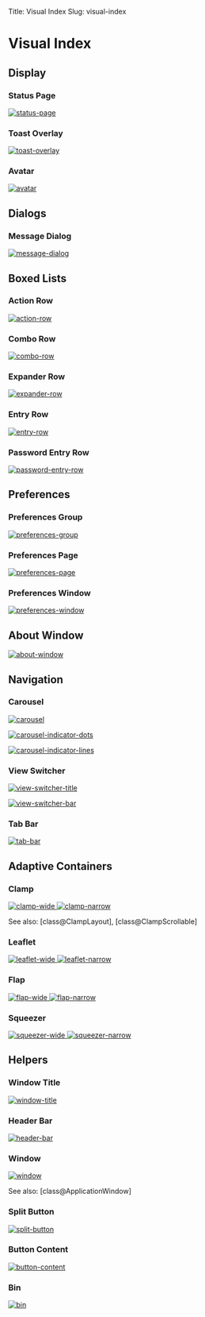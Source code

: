 Title: Visual Index
Slug: visual-index

# Visual Index

## Display

### Status Page

[<picture>
  <source srcset="status-page-dark.png" media="(prefers-color-scheme: dark)">
  <img src="status-page.png" alt="status-page">
</picture>](class.StatusPage.html)

### Toast Overlay

[<picture>
  <source srcset="toast-overlay-dark.png" media="(prefers-color-scheme: dark)">
  <img src="toast-overlay.png" alt="toast-overlay">
</picture>](class.ToastOverlay.html)

### Avatar

[<picture>
  <source srcset="avatar-dark.png" media="(prefers-color-scheme: dark)">
  <img src="avatar.png" alt="avatar">
</picture>](class.Avatar.html)

## Dialogs

### Message Dialog

[<picture>
  <source srcset="message-dialog-dark.png" media="(prefers-color-scheme: dark)">
  <img src="message-dialog.png" alt="message-dialog">
</picture>](class.MessageDialog.html)

## Boxed Lists

### Action Row

[<picture>
  <source srcset="action-row-dark.png" media="(prefers-color-scheme: dark)">
  <img src="action-row.png" alt="action-row">
</picture>](class.ActionRow.html)

### Combo Row

[<picture>
  <source srcset="combo-row-dark.png" media="(prefers-color-scheme: dark)">
  <img src="combo-row.png" alt="combo-row">
</picture>](class.ComboRow.html)

### Expander Row

[<picture>
  <source srcset="expander-row-dark.png" media="(prefers-color-scheme: dark)">
  <img src="expander-row.png" alt="expander-row">
</picture>](class.ExpanderRow.html)

### Entry Row

[<picture>
  <source srcset="entry-row-dark.png" media="(prefers-color-scheme: dark)">
  <img src="entry-row.png" alt="entry-row">
</picture>](class.EntryRow.html)

### Password Entry Row

[<picture>
  <source srcset="password-entry-row-dark.png" media="(prefers-color-scheme: dark)">
  <img src="password-entry-row.png" alt="password-entry-row">
</picture>](class.PasswordEntryRow.html)

## Preferences

### Preferences Group

[<picture>
  <source srcset="preferences-group-dark.png" media="(prefers-color-scheme: dark)">
  <img src="preferences-group.png" alt="preferences-group">
</picture>](class.PreferencesGroup.html)

### Preferences Page

[<picture>
  <source srcset="preferences-page-dark.png" media="(prefers-color-scheme: dark)">
  <img src="preferences-page.png" alt="preferences-page">
</picture>](class.PreferencesPage.html)

### Preferences Window

[<picture>
  <source srcset="preferences-window-dark.png" media="(prefers-color-scheme: dark)">
  <img src="preferences-window.png" alt="preferences-window">
</picture>](class.PreferencesWindow.html)

## About Window

[<picture>
  <source srcset="about-window-dark.png" media="(prefers-color-scheme: dark)">
  <img src="about-window.png" alt="about-window">
</picture>](class.AboutWindow.html)

## Navigation

### Carousel

[<picture>
  <source srcset="carousel-dark.png" media="(prefers-color-scheme: dark)">
  <img src="carousel.png" alt="carousel">
</picture>](class.Carousel.html)

[<picture>
  <source srcset="carousel-indicator-dots-dark.png" media="(prefers-color-scheme: dark)">
  <img src="carousel-indicator-dots.png" alt="carousel-indicator-dots">
</picture>](class.CarouselIndicatorDots.html)

[<picture>
  <source srcset="carousel-indicator-lines-dark.png" media="(prefers-color-scheme: dark)">
  <img src="carousel-indicator-lines.png" alt="carousel-indicator-lines">
</picture>](class.CarouselIndicatorLines.html)

### View Switcher

[<picture>
  <source srcset="view-switcher-title-dark.png" media="(prefers-color-scheme: dark)">
  <img src="view-switcher-title.png" alt="view-switcher-title">
</picture>](class.ViewSwitcherTitle.html)

[<picture>
  <source srcset="view-switcher-bar-dark.png" media="(prefers-color-scheme: dark)">
  <img src="view-switcher-bar.png" alt="view-switcher-bar">
</picture>](class.ViewSwitcherBar.html)

### Tab Bar

[<picture>
  <source srcset="tab-bar-dark.png" media="(prefers-color-scheme: dark)">
  <img src="tab-bar.png" alt="tab-bar">
</picture>](class.TabBar.html)

## Adaptive Containers

### Clamp

[<picture>
  <source srcset="clamp-wide-dark.png" media="(prefers-color-scheme: dark)">
  <img src="clamp-wide.png" alt="clamp-wide">
</picture>
<picture>
  <source srcset="clamp-narrow-dark.png" media="(prefers-color-scheme: dark)">
  <img src="clamp-narrow.png" alt="clamp-narrow">
</picture>](class.Clamp.html)

See also: [class@ClampLayout], [class@ClampScrollable]

### Leaflet

[<picture>
  <source srcset="leaflet-wide-dark.png" media="(prefers-color-scheme: dark)">
  <img src="leaflet-wide.png" alt="leaflet-wide">
</picture>
<picture>
  <source srcset="leaflet-narrow-dark.png" media="(prefers-color-scheme: dark)">
  <img src="leaflet-narrow.png" alt="leaflet-narrow">
</picture>](class.Leaflet.html)

### Flap

[<picture>
  <source srcset="flap-wide-dark.png" media="(prefers-color-scheme: dark)">
  <img src="flap-wide.png" alt="flap-wide">
</picture>
<picture>
  <source srcset="flap-narrow-dark.png" media="(prefers-color-scheme: dark)">
  <img src="flap-narrow.png" alt="flap-narrow">
</picture>](class.Flap.html)

### Squeezer

[<picture>
  <source srcset="squeezer-wide-dark.png" media="(prefers-color-scheme: dark)">
  <img src="squeezer-wide.png" alt="squeezer-wide">
</picture>
<picture>
  <source srcset="squeezer-narrow-dark.png" media="(prefers-color-scheme: dark)">
  <img src="squeezer-narrow.png" alt="squeezer-narrow">
</picture>](class.Squeezer.html)

## Helpers

### Window Title

[<picture>
  <source srcset="window-title-dark.png" media="(prefers-color-scheme: dark)">
  <img src="window-title.png" alt="window-title">
</picture>](class.WindowTitle.html)

### Header Bar

[<picture>
  <source srcset="header-bar-dark.png" media="(prefers-color-scheme: dark)">
  <img src="header-bar.png" alt="header-bar">
</picture>](class.HeaderBar.html)

### Window

[<picture>
  <source srcset="window-dark.png" media="(prefers-color-scheme: dark)">
  <img src="window.png" alt="window">
</picture>](class.Window.html)

See also: [class@ApplicationWindow]

### Split Button

[<picture>
  <source srcset="split-button-dark.png" media="(prefers-color-scheme: dark)">
  <img src="split-button.png" alt="split-button">
</picture>](class.SplitButton.html)

### Button Content

[<picture>
  <source srcset="button-content-dark.png" media="(prefers-color-scheme: dark)">
  <img src="button-content.png" alt="button-content">
</picture>](class.ButtonContent.html)

### Bin

[<picture>
  <source srcset="bin-dark.png" media="(prefers-color-scheme: dark)">
  <img src="bin.png" alt="bin">
</picture>](class.Bin.html)
